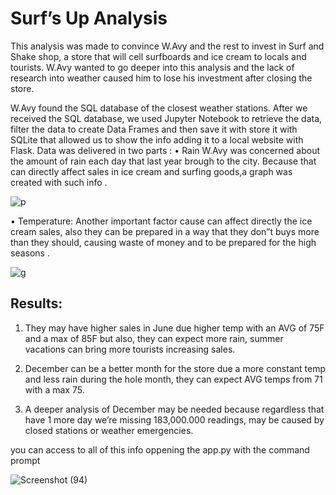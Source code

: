 # Surf’s Up Analysis	

This analysis was made to convince W.Avy and the rest to invest in Surf and Shake shop, a store that will cell surfboards and ice cream to locals and tourists. W.Avy wanted to go deeper into this analysis and the lack of research into weather caused him to lose his investment after closing the store.

W.Avy found the SQL database of the closest weather stations.
After we received the SQL database, we used Jupyter Notebook to retrieve the data, filter the data to create Data Frames and then save it with store it with SQLite that allowed us to show the info adding it to a local website with Flask.
Data was delivered in two parts :
•	Rain W.Avy was concerned about the amount of rain each day that last year brough to the city. Because that can directly affect sales in ice cream and surfing goods,a graph was created with such info .


![p](https://user-images.githubusercontent.com/114957364/207779889-2c1289c6-de05-48d1-965b-2de995beb502.png)

•	Temperature: Another important factor cause can affect directly the ice cream sales, also they can be prepared in a way that they don”t buys more than they should, causing waste of money and to be prepared for the high seasons . 



![g](https://user-images.githubusercontent.com/114957364/207779948-b295ae5e-6c2c-4c0c-8293-25d58502b11c.png)

## Results: 
1.	They may have higher sales in June due higher temp with an AVG of 75F and a max of 85F but also, they can expect more rain, summer vacations can bring more tourists increasing sales.

2.	December can be a better month for the store due a more constant temp and less rain during the hole month, they can expect AVG temps from 71 with a max 75.

3.	A deeper analysis of December may be needed because regardless that have 1 more day 
we’re missing 183,000.000 readings, may be caused by closed stations or weather emergencies. 


you can access to all of this info oppening the app.py with the command prompt

![Screenshot (94)](https://user-images.githubusercontent.com/114957364/207780888-2f231b3b-572e-4581-b1eb-c73c081155e2.png)
